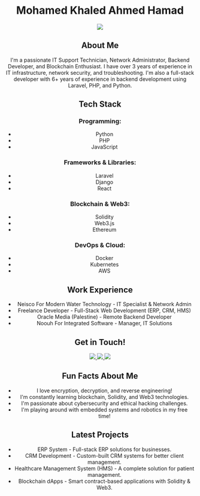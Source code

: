 <div align="center">

<h1> Mohamed Khaled Ahmed Hamad </h1>

<a href="https://github.com/mohamedhekal">
  <img src="https://github-readme-stats.vercel.app/api?username=mohamedhekal&show_icons=true&theme=dark" />
</a>

<h2> About Me </h2>

I'm a passionate IT Support Technician, Network Administrator, Backend Developer, and Blockchain Enthusiast. I have over 3 years of experience in IT infrastructure, network security, and troubleshooting. I'm also a full-stack developer with 6+ years of experience in backend development using Laravel, PHP, and Python.

<h2> Tech Stack </h2>

<h3> Programming: </h3>

* Python
* PHP
* JavaScript

<h3> Frameworks & Libraries: </h3>

* Laravel
* Django
* React

<h3> Blockchain & Web3: </h3>

* Solidity
* Web3.js
* Ethereum

<h3> DevOps & Cloud: </h3>

* Docker
* Kubernetes
* AWS

<h2> Work Experience </h2>

* Neisco For Modern Water Technology - IT Specialist & Network Admin
* Freelance Developer - Full-Stack Web Development (ERP, CRM, HMS)
* Oracle Media (Palestine) - Remote Backend Developer
* Noouh For Integrated Software - Manager, IT Solutions

<h2> Get in Touch! </h2>

<a href="https://www.linkedin.com/in/mohamedhekal/">
  <img src="https://img.shields.io/badge/LinkedIn-0077B5?style=for-the-badge&logo=linkedin&logoColor=white" />
</a>

<a href="https://github.com/mohamedhekal">
  <img src="https://img.shields.io/badge/GitHub-100000?style=for-the-badge&logo=github&logoColor=white" />
</a>

<a href="mailto:mohamed.hekal@gmail.com">
  <img src="https://img.shields.io/badge/Gmail-D14836?style=for-the-badge&logo=gmail&logoColor=white" />
</a>

<h2> Fun Facts About Me </h2>

* I love encryption, decryption, and reverse engineering!
* I'm constantly learning blockchain, Solidity, and Web3 technologies.
* I'm passionate about cybersecurity and ethical hacking challenges.
* I'm playing around with embedded systems and robotics in my free time!

<h2> Latest Projects </h2>

* ERP System - Full-stack ERP solutions for businesses.
* CRM Development - Custom-built CRM systems for better client management.
* Healthcare Management System (HMS) - A complete solution for patient management.
* Blockchain dApps - Smart contract-based applications with Solidity & Web3.

</div>

